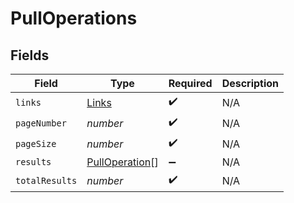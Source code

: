 # PullOperations


## Fields

| Field                                                   | Type                                                    | Required                                                | Description                                             |
| ------------------------------------------------------- | ------------------------------------------------------- | ------------------------------------------------------- | ------------------------------------------------------- |
| `links`                                                 | [Links](../../models/shared/links.md)                   | :heavy_check_mark:                                      | N/A                                                     |
| `pageNumber`                                            | *number*                                                | :heavy_check_mark:                                      | N/A                                                     |
| `pageSize`                                              | *number*                                                | :heavy_check_mark:                                      | N/A                                                     |
| `results`                                               | [PullOperation](../../models/shared/pulloperation.md)[] | :heavy_minus_sign:                                      | N/A                                                     |
| `totalResults`                                          | *number*                                                | :heavy_check_mark:                                      | N/A                                                     |